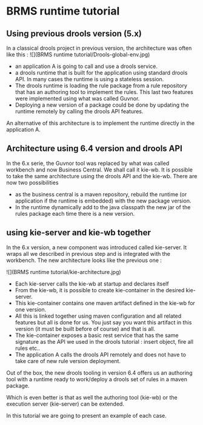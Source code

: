 # BRMS runtime tutorial

## Using previous drools version \(5.x\)

In a classical drools project in previous version, the architecture was often like this : 
![](BRMS runtime tutorial/Drools-global-env.jpg)

* an application A is going to call and use a drools service.
* a drools runtime that is built for the application using standard drools API. In many cases the runtime is using a stateless session. 
* The drools runtime is loading the rule package from a rule repository that has an authoring tool to implement the rules. This last two features were implemented using what was called Guvnor. 
* Deploying a new version of a package could be done by updating  the runtime remotely by calling the drools API features.

An alternative of this architecture is to implement the runtime directly in the application A.

## Architecture using 6.4 version and drools API

In the 6.x serie, the Guvnor tool was replaced by what was called workbench and now Business Central. We shall call it kie-wb. 
It is possible to take the same architecture using the drools API and the kie-wb. 
There are now two possibilities

* as the business central is a maven repository, rebuild the runtime \(or application if the runtime is embedded\) with the new package version.
* In the runtime dynamically add to the java classpath the new jar of the rules package each time there is a new version.

## using kie-server and kie-wb together

In the 6.x version, a new component was introduced called kie-server. It wraps all we described in previous step and is integrated with the workbench.
The new architecture looks like the previous one :

![](BRMS runtime tutorial/kie-architecture.jpg)

* Each kie-server calls the kie-wb at startup and declares itself 
* From the kie-wb, it is possible to create kie-container in the desired kie-server. 
* This kie-container contains one maven artifact defined in the kie-wb for one version. 
* All this is linked together using maven configuration and all related features but all is done for us. You just say you want this artifact in this version \(it must be built before of course\) and that is all.
* The kie-container exposes a basic rest service that has the same signature as the API we used in the drools tutorial : insert object, fire all rules etc..
* The application A calls the drools API remotely and does not have to take care of new rule version deployment.

Out of the box, the new drools tooling in version 6.4 offers us an authoring tool with a runtime ready to work\/deploy a drools set of rules in a maven package.

Which is even better is that as well the authoring tool \(kie-wb\) or the execution server \(kie-server\) can be extended.

In this tutorial we are going to present an example of each case.

